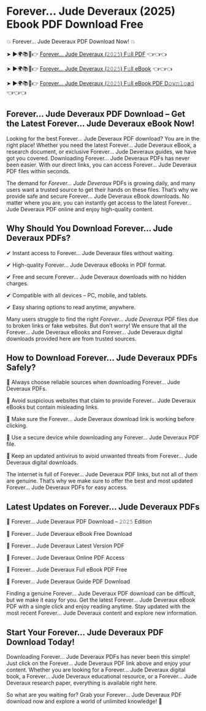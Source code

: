 # Forever… Jude Deveraux (2025) Ebook PDF Download Free

💥 Forever… Jude Deveraux PDF Download Now! 💥

➤ ►🌍📚📱👉 [Forever… Jude Deveraux (𝟸𝟶𝟸𝟻) F𝚞ll PDF](https://getpdf.xyz/forever…-jude-deveraux) 👈👈👈


➤ ►🌍📚📱👉 [Forever… Jude Deveraux (𝟸𝟶𝟸𝟻) F𝚞ll eBook](https://getpdf.xyz/forever…-jude-deveraux) 👈👈👈


➤ ►🌍📚📱👉 [Forever… Jude Deveraux (𝟸𝟶𝟸𝟻) F𝚞ll eBook PDF D𝚘𝚠𝚗𝚕𝚘a𝚍](https://getpdf.xyz/forever…-jude-deveraux) 👈👈👈


## Forever… Jude Deveraux PDF Download – Get the Latest Forever… Jude Deveraux eBook Now!

Looking for the best Forever… Jude Deveraux PDF download? You are in the right place! Whether you need the latest Forever… Jude Deveraux eBook, a research document, or exclusive Forever… Jude Deveraux guides, we have got you covered. Downloading Forever… Jude Deveraux PDFs has never been easier. With our direct links, you can access Forever… Jude Deveraux PDF files within seconds.

The demand for *Forever… Jude Deveraux* PDFs is growing daily, and many users want a trusted source to get their hands on these files. That’s why we provide safe and secure Forever… Jude Deveraux eBook downloads. No matter where you are, you can instantly get access to the latest Forever… Jude Deveraux PDF online and enjoy high-quality content.

## Why Should You Download Forever… Jude Deveraux PDFs?

✔ Instant access to Forever… Jude Deveraux files without waiting.

✔ High-quality Forever… Jude Deveraux eBooks in PDF format.

✔ Free and secure Forever… Jude Deveraux downloads with no hidden charges.

✔ Compatible with all devices – PC, mobile, and tablets.

✔ Easy sharing options to read anytime, anywhere.

Many users struggle to find the right *Forever… Jude Deveraux* PDF files due to broken links or fake websites. But don’t worry! We ensure that all the Forever… Jude Deveraux eBooks and Forever… Jude Deveraux digital downloads provided here are from trusted sources.

## How to Download Forever… Jude Deveraux PDFs Safely?

📌 Always choose reliable sources when downloading Forever… Jude Deveraux PDFs.

📌 Avoid suspicious websites that claim to provide Forever… Jude Deveraux eBooks but contain misleading links.

📌 Make sure the Forever… Jude Deveraux download link is working before clicking.

📌 Use a secure device while downloading any Forever… Jude Deveraux PDF file.

📌 Keep an updated antivirus to avoid unwanted threats from Forever… Jude Deveraux digital downloads.

The internet is full of Forever… Jude Deveraux PDF links, but not all of them are genuine. That’s why we make sure to offer the best and most updated Forever… Jude Deveraux PDFs for easy access.

## Latest Updates on Forever… Jude Deveraux PDFs

🔹 Forever… Jude Deveraux PDF Download – 𝟸𝟶𝟸𝟻 Edition

🔹 Forever… Jude Deveraux eBook Free Download

🔹 Forever… Jude Deveraux Latest Version PDF

🔹 Forever… Jude Deveraux Online PDF Access

🔹 Forever… Jude Deveraux Full eBook PDF Free

🔹 Forever… Jude Deveraux Guide PDF Download

Finding a genuine Forever… Jude Deveraux PDF download can be difficult, but we make it easy for you. Get the latest Forever… Jude Deveraux eBook PDF with a single click and enjoy reading anytime. Stay updated with the most recent Forever… Jude Deveraux content and explore new information.

## Start Your Forever… Jude Deveraux PDF Download Today!

Downloading Forever… Jude Deveraux PDFs has never been this simple! Just click on the Forever… Jude Deveraux PDF link above and enjoy your content. Whether you are looking for a Forever… Jude Deveraux digital book, a Forever… Jude Deveraux educational resource, or a Forever… Jude Deveraux research paper, everything is available right here.

So what are you waiting for? Grab your Forever… Jude Deveraux PDF download now and explore a world of unlimited knowledge! 🚀